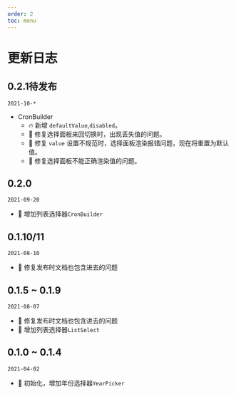 ```yaml
---
order: 2
toc: menu
---
```


# 更新日志

## 0.2.1<Badge>待发布</Badge>
`2021-10-*`   
* CronBuilder
  - 🔥 新增 `defaultValue`,`disabled`。
  - 🐞 修复选择面板来回切换时，出现丢失值的问题。
  - 🐞 修复 `value` 设置不规范时，选择面板渲染报错问题，现在将重置为默认值。
  - 🐞 修复选择面板不能正确渲染值的问题。

## 0.2.0
`2021-09-20`
- 💄 增加列表选择器`CronBuilder`

## 0.1.10/11
`2021-08-10`
- 🐞 修复发布时文档也包含进去的问题

## 0.1.5 ~ 0.1.9
`2021-08-07`
- 🐞 修复发布时文档也包含进去的问题
- 💄 增加列表选择器`ListSelect`

## 0.1.0 ~ 0.1.4
`2021-04-02`
- 💄 初始化，增加年份选择器`YearPicker`
